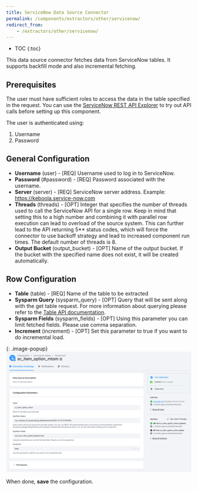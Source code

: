 ```yaml
---
title: ServiceNow Data Source Connector
permalink: /components/extractors/other/servicenow/
redirect_from:
    - /extractors/other/servicenow/
---
```


* TOC
{:toc}

This data source connector fetches data from ServiceNow tables. It supports backfill mode and also incremental fetching.

## Prerequisites

The user must have sufficient roles to access the data in the table specified in the request.
You can use the [ServiceNow REST API Explorer](https://docs.servicenow.com/bundle/tokyo-application-development/page/integrate/inbound-rest/task/t_GetStartedAccessExplorer.html) to try out API calls before setting up this component.

The user is authenticated using:

1. Username
2. Password

## General Configuration
 - **Username** (user) - [REQ] Username used to log in to ServiceNow.
 - **Password** (#password) - [REQ] Password associated with the username.
 - **Server** (server) - [REQ] ServiceNow server address. Example: https://keboola.service-now.com
 - **Threads** (threads) - [OPT] Integer that specifies the number of threads used to call the ServiceNow API for a single row. Keep in mind that setting this to a high number and combining it with parallel row execution can lead to overload of the source system. This can further lead to the API returning 5** status codes, which will force the connector to use backoff strategy and lead to increased component run times. The default number of threads is 8.
 - **Output Bucket** (output_bucket) - [OPT] Name of the output bucket. If the bucket with the specified name does not exist, it will be created automatically.


## Row Configuration
 - **Table** (table) - [REQ] Name of the table to be extracted
 - **Sysparm Query** (sysparm_query) - [OPT] Query that will be sent along with the get table request. For more information about querying please refer to the [Table API documentation](https://developer.servicenow.com/dev.do#!/reference/api/tokyo/rest/c_TableAPI#table-GET).
 - **Sysparm Fields** (sysparm_fields) - [OPT] Using this parameter you can limit fetched fields. Please use comma separation.
 - **Increment** (increment) - [OPT] Set this parameter to true if you want to do incremental load.

{: .image-popup}
![Screenshot - DynamoDB Streams Configuration](/components/extractors/other/servicenow/servicenow_tables_1.png)

When done, **save** the configuration. 

